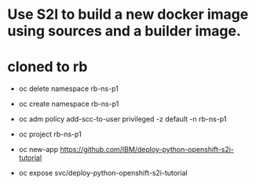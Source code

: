 # Use S2I to build a new docker image using sources and a builder image.
# cloned to rb

* oc delete namespace rb-ns-p1
* oc create namespace rb-ns-p1
* oc adm policy add-scc-to-user privileged -z default -n rb-ns-p1
* oc project  rb-ns-p1

* oc new-app https://github.com/IBM/deploy-python-openshift-s2i-tutorial
* oc expose svc/deploy-python-openshift-s2i-tutorial
